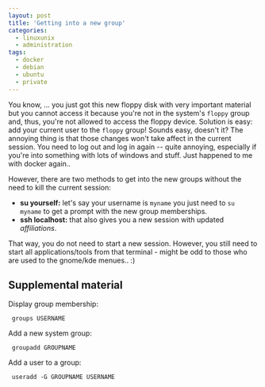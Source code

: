 ```yaml
---
layout: post
title: 'Getting into a new group'
categories:
  - linuxunix
  - administration
tags:
  - docker
  - debian
  - ubuntu
  - private
---
```


You know, ... you just got this new floppy disk with very important material but you cannot access it because you're not in the system's `floppy` group and, thus, you're not allowed to access the floppy device. Solution is easy: add your current user to the `floppy` group! Sounds easy, doesn't it? The annoying thing is that those changes won't take affect in the current session. You need to log out and log in again -- quite annoying, especially if you're into something with lots of windows and stuff. Just happened to me with docker again..

However, there are two methods to get into the new groups without the need to kill the current session:

* **su yourself:** let's say your username is `myname` you just need to `su myname` to get a prompt with the new group memberships.
* **ssh localhost:** that also gives you a new session with updated *affiliations*.

That way, you do not need to start a new session. However, you still need to start all applications/tools from that terminal - might be odd to those who are used to the gnome/kde menues.. :)

## Supplemental material

Display group membership:

     groups USERNAME

Add a new system group:

     groupadd GROUPNAME

Add a user to a group:

     useradd -G GROUPNAME USERNAME

